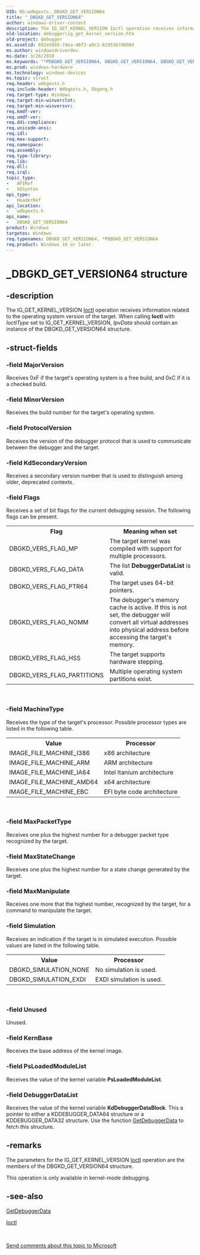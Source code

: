 ```yaml
---
UID: NS:wdbgexts._DBGKD_GET_VERSION64
title: "_DBGKD_GET_VERSION64"
author: windows-driver-content
description: The IG_GET_KERNEL_VERSION Ioctl operation receives information related to the operating system version of the target.
old-location: debugger\ig_get_kernel_version.htm
old-project: debugger
ms.assetid: 692e58b5-74ea-48f3-a9c2-81953b7d600d
ms.author: windowsdriverdev
ms.date: 3/26/2018
ms.keywords: "*PDBGKD_GET_VERSION64, DBGKD_GET_VERSION64, DBGKD_GET_VERSION64 structure [Windows Debugging], PDBGKD_GET_VERSION64, PDBGKD_GET_VERSION64 structure pointer [Windows Debugging], WdbgExts_Ref_33e7f185-3831-439b-9e92-8d942627f66b.xml, _DBGKD_GET_VERSION64, debugger.ig_get_kernel_version, wdbgexts/DBGKD_GET_VERSION64, wdbgexts/PDBGKD_GET_VERSION64"
ms.prod: windows-hardware
ms.technology: windows-devices
ms.topic: struct
req.header: wdbgexts.h
req.include-header: Wdbgexts.h, Dbgeng.h
req.target-type: Windows
req.target-min-winverclnt: 
req.target-min-winversvr: 
req.kmdf-ver: 
req.umdf-ver: 
req.ddi-compliance: 
req.unicode-ansi: 
req.idl: 
req.max-support: 
req.namespace: 
req.assembly: 
req.type-library: 
req.lib: 
req.dll: 
req.irql: 
topic_type:
-	APIRef
-	kbSyntax
api_type:
-	HeaderDef
api_location:
-	wdbgexts.h
api_name:
-	DBGKD_GET_VERSION64
product: Windows
targetos: Windows
req.typenames: DBGKD_GET_VERSION64, *PDBGKD_GET_VERSION64
req.product: Windows 10 or later.
---
```


# _DBGKD_GET_VERSION64 structure


## -description


The IG_GET_KERNEL_VERSION <a href="https://msdn.microsoft.com/library/windows/hardware/ff551084">Ioctl</a> operation receives information related to the operating system version of the target.  When calling <b>Ioctl</b> with <i>IoctlType</i> set to IG_GET_KERNEL_VERSION, <i>IpvData</i> should contain an instance of the DBGKD_GET_VERSION64 structure.


## -struct-fields




### -field MajorVersion

Receives 0xF if the target's operating system is a free build, and 0xC if it is a checked build.


### -field MinorVersion

Receives the build number for the target's operating system.


### -field ProtocolVersion

Receives the version of the debugger protocol that is used to communicate between the debugger and the target.


### -field KdSecondaryVersion

Receives a secondary version number that is used to distinguish among older, deprecated contexts.


### -field Flags

Receives a set of bit flags for the current debugging session.  The following flags can be present.

<table>
<tr>
<th>Flag</th>
<th>Meaning when set</th>
</tr>
<tr>
<td>
DBGKD_VERS_FLAG_MP

</td>
<td>
The target kernel was compiled with support for multiple processors.

</td>
</tr>
<tr>
<td>
DBGKD_VERS_FLAG_DATA

</td>
<td>
The list <b>DebuggerDataList</b> is valid.

</td>
</tr>
<tr>
<td>
DBGKD_VERS_FLAG_PTR64

</td>
<td>
The target uses 64-bit pointers.

</td>
</tr>
<tr>
<td>
DBGKD_VERS_FLAG_NOMM

</td>
<td>
The debugger's memory cache is active.  If this is not set, the debugger will convert all virtual addresses into physical address before accessing the target's memory.

</td>
</tr>
<tr>
<td>
DBGKD_VERS_FLAG_HSS

</td>
<td>
The target supports hardware stepping.

</td>
</tr>
<tr>
<td>
DBGKD_VERS_FLAG_PARTITIONS

</td>
<td>
Multiple operating system partitions exist.

</td>
</tr>
</table>
 


### -field MachineType

Receives the type of the target's processor.  Possible processor types are listed in the following table.

<table>
<tr>
<th>Value</th>
<th>Processor</th>
</tr>
<tr>
<td>
IMAGE_FILE_MACHINE_I386

</td>
<td>
x86 architecture

</td>
</tr>
<tr>
<td>
IMAGE_FILE_MACHINE_ARM

</td>
<td>
ARM architecture

</td>
</tr>
<tr>
<td>
IMAGE_FILE_MACHINE_IA64

</td>
<td>
Intel Itanium architecture

</td>
</tr>
<tr>
<td>
IMAGE_FILE_MACHINE_AMD64

</td>
<td>
x64 architecture

</td>
</tr>
<tr>
<td>
IMAGE_FILE_MACHINE_EBC

</td>
<td>
EFI byte code architecture

</td>
</tr>
</table>
 


### -field MaxPacketType

Receives one plus the highest number for a debugger packet type recognized by the target.


### -field MaxStateChange

Receives one plus the highest number for a state change generated by the target.


### -field MaxManipulate

Receives one more that the highest number, recognized by the target, for a command to manipulate the target.


### -field Simulation

Receives an indication if the target is in simulated execution.  Possible values are listed in the following table.

<table>
<tr>
<th>Value</th>
<th>Processor</th>
</tr>
<tr>
<td>
DBGKD_SIMULATION_NONE

</td>
<td>
No simulation is used.

</td>
</tr>
<tr>
<td>
DBGKD_SIMULATION_EXDI

</td>
<td>
EXDI simulation is used.

</td>
</tr>
</table>
 


### -field Unused

Unused.


### -field KernBase

Receives the base address of the kernel image.


### -field PsLoadedModuleList

Receives the value of the kernel variable <b>PsLoadedModuleList</b>.


### -field DebuggerDataList

Receives the value of the kernel variable <b>KdDebuggerDataBlock</b>.  This a pointer to either a KDDEBUGGER_DATA64 structure or a KDDEBUGGER_DATA32 structure.  Use the function <a href="https://msdn.microsoft.com/library/windows/hardware/ff546573">GetDebuggerData</a> to fetch this structure.


## -remarks



The parameters for the IG_GET_KERNEL_VERSION <a href="https://msdn.microsoft.com/library/windows/hardware/ff551084">Ioctl</a> operation are the members of the DBGKD_GET_VERSION64 structure.

This operation is only available in kernel-mode debugging.




## -see-also




<a href="https://msdn.microsoft.com/library/windows/hardware/ff546573">GetDebuggerData</a>



<a href="https://msdn.microsoft.com/library/windows/hardware/ff551084">Ioctl</a>
 

 

<a href="mailto:wsddocfb@microsoft.com?subject=Documentation%20feedback [debugger\debugger]:%20DBGKD_GET_VERSION64 structure%20 RELEASE:%20(3/26/2018)&amp;body=%0A%0APRIVACY STATEMENT%0A%0AWe use your feedback to improve the documentation. We don't use your email address for any other purpose, and we'll remove your email address from our system after the issue that you're reporting is fixed. While we're working to fix this issue, we might send you an email message to ask for more info. Later, we might also send you an email message to let you know that we've addressed your feedback.%0A%0AFor more info about Microsoft's privacy policy, see http://privacy.microsoft.com/en-us/default.aspx." title="Send comments about this topic to Microsoft">Send comments about this topic to Microsoft</a>


